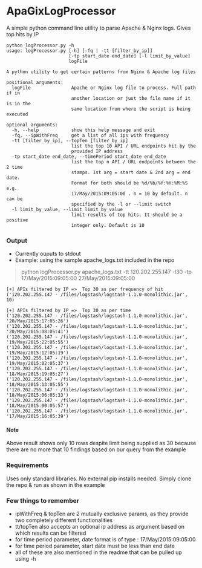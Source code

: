 # ApaGixLogProcessor
A simple python command line utility to parse Apache & Nginx logs. Gives top hits by IP

    python logProcessor.py -h
    usage: logProcessor.py [-h] [-fq | -tt [filter_by_ip]]
                           [-tp start_date end_date] [-l limit_by_value]
                           logFile
    
    A python utility to get certain patterns from Nginx & Apache log files
    
    positional arguments:
      logFile               Apache or Nginx log file to process. Full path if in
                            another location or just the file name if it is in the
                            same location from where the script is being executed
    
    optional arguments:
      -h, --help            show this help message and exit
      -fq, --ipWithFreq     get a list of all ips with frequency
      -tt [filter_by_ip], --topTen [filter_by_ip]
                            list the top 10 API / URL endpoints hit by the
                            provided IP address
      -tp start_date end_date, --timePeriod start_date end_date
                            list the top n API / URL endpoints between the 2 time
                            stamps. 1st arg = start date & 2nd arg = end date.
                            Format for both should be %d/%b/%Y:%H:%M:%S e.g.
                            17/May/2015:09:05:00 . n = 10 by default. n can be
                            specified by the -l or --limit switch
      -l limit_by_value, --limit limit_by_value
                            limit results of top hits. It should be a positive
                            integer only. Default is 10

                        
### Output
- Currently ouputs to stdout
- Example: using the sample apache_logs.txt included in the repo
> python logProcessor.py apache_logs.txt -tt 120.202.255.147 -l30 -tp
> 17/May/2015:09:05:00 27/May/2015:09:05:00

    [+] APIs filtered by IP =>  Top 30 as per frequency of hit
    ('120.202.255.147 - /files/logstash/logstash-1.1.0-monolithic.jar', 10)
    
    [+] APIs filtered by IP =>  Top 30 as per time
    ('120.202.255.147 - /files/logstash/logstash-1.1.0-monolithic.jar', '20/May/2015:17:05:26')
    ('120.202.255.147 - /files/logstash/logstash-1.1.0-monolithic.jar', '20/May/2015:08:05:41')
    ('120.202.255.147 - /files/logstash/logstash-1.1.0-monolithic.jar', '19/May/2015:22:05:55')
    ('120.202.255.147 - /files/logstash/logstash-1.1.0-monolithic.jar', '19/May/2015:12:05:19')
    ('120.202.255.147 - /files/logstash/logstash-1.1.0-monolithic.jar', '19/May/2015:02:05:37')
    ('120.202.255.147 - /files/logstash/logstash-1.1.0-monolithic.jar', '18/May/2015:19:05:27')
    ('120.202.255.147 - /files/logstash/logstash-1.1.0-monolithic.jar', '18/May/2015:13:05:55')
    ('120.202.255.147 - /files/logstash/logstash-1.1.0-monolithic.jar', '18/May/2015:06:05:33')
    ('120.202.255.147 - /files/logstash/logstash-1.1.0-monolithic.jar', '18/May/2015:00:05:57')
    ('120.202.255.147 - /files/logstash/logstash-1.1.0-monolithic.jar', '17/May/2015:16:05:39')

#### Note
Above result shows only 10 rows despite limit being supplied as 30 because there are no more that 10 findings based on our query from the example

### Requirements
Uses only standard libraries. No external pip installs needed. Simply clone the repo & run as shown in the example

### Few things to remember
- ipWithFreq & topTen are 2 mutually exclusive params, as they provide two completely different functionalities
- tt/topTen also accepts an optional ip address as argument based on which results can be filtered
- for time period parameter, date format is of type : 17/May/2015:09:05:00
- for time period parameter, start date must be less than end date
- all of these are also mentioned in the readme that can be pulled up using -h 

